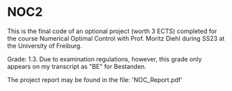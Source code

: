 # NOC2

This is the final code of an optional project (worth 3 ECTS) completed for the course Numerical Optimal Control with Prof. Moritz Diehl during SS23 at the University of Freiburg.

Grade: 1.3. 
Due to examination regulations, however, this grade only appears on my transcript as "BE" for Bestanden.

The project report may be found in the file: 'NOC_Report.pdf'

